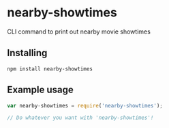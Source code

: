 # nearby-showtimes
CLI command to print out nearby movie showtimes

## Installing
`npm install nearby-showtimes`

## Example usage
```js
var nearby-showtimes = require('nearby-showtimes');

// Do whatever you want with 'nearby-showtimes'!
```
